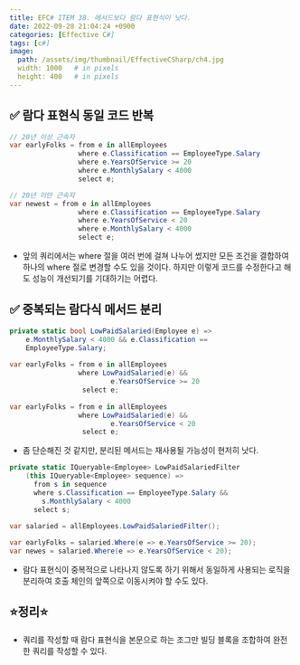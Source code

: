 ```yaml
---
title: EFC# ITEM 38. 메서드보다 람다 표현식이 낫다.
date: 2022-09-28 21:04:24 +0900
categories: [Effective C#]
tags: [c#]
image:
  path: /assets/img/thumbnail/EffectiveCSharp/ch4.jpg
  width: 1000   # in pixels
  height: 400   # in pixels
---
```


## ✅ 람다 표현식 동일 코드 반복
```csharp
// 20년 이상 근속자
var earlyFolks = from e in allEmployees
                 where e.Classification == EmployeeType.Salary
                 where e.YearsOfService >= 20
                 where e.MonthlySalary < 4000
                 select e;

// 20년 미만 근속자
var newest = from e in allEmployees
                 where e.Classification == EmployeeType.Salary
                 where e.YearsOfService < 20
                 where e.MonthlySalary < 4000
                 select e;
```
- 앞의 쿼리에서는 where 절을 여러 번에 걸쳐 나누어 썼지만 모든 조건을 결합하여 하나의 where 절로 변경할 수도 있을 것이다. 하지만 이렇게 코드를 수정한다고 해도 성능이 개선되기를 기대하기는 어렵다.

## ✅ 중복되는 람다식 메서드 분리
```csharp
private static bool LowPaidSalaried(Employee e) =>
    e.MonthlySalary < 4000 && e.Classification ==
    EmployeeType.Salary;
    
var earlyFolks = from e in allEmployees
                 where LowPaidSalaried(e) &&
                         e.YearsOfService >= 20
                  select e;
                  
var earlyFolks = from e in allEmployees
                 where LowPaidSalaried(e) &&
                         e.YearsOfService < 20
                  select e;
```
- 좀 단순해진 것 같지만, 분리된 메서드는 재사용될 가능성이 현저히 낫다.


```csharp
private static IQueryable<Employee> LowPaidSalariedFilter
    (this IQueryable<Employee> sequence) =>
      from s in sequence
      where s.Classification == EmployeeType.Salary &&
        s.MonthlySalary < 4000
      select s;
    
var salaried = allEmployees.LowPaidSalariedFilter();

var earlyFolks = salaried.Where(e => e.YearsOfService >= 20);
var newes = salaried.Where(e => e.YearsOfService < 20);
```
- 람다 표현식이 중복적으로 나타나지 않도록 하기 위해서 동일하게 사용되는 로직을 분리하여 호출 체인의 앞쪽으로 이동시켜야 할 수도 있다.

## ⭐정리⭐
- 쿼리를 작성할 때 람다 표현식을 본문으로 하는 조그만 빌딩 블록을 조합하여 완전한 쿼리를 작성할 수 있다.

